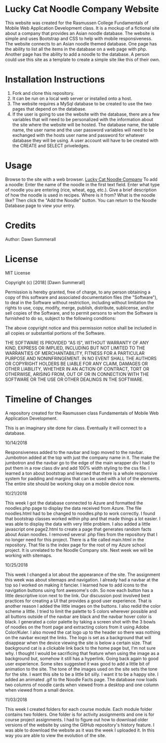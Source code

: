 # Lucky Cat Noodle Company Website

This website was created for the Rasmussen College Fundamentals of Mobile Web Application Development class. It is a mockup of a fictional site about a company that provides an Asian noodle database. The website is simple and uses Bootstrap and CSS to help with mobile responsiveness. The website connects to an Asian noodle themed database. One page has the ability to list all the items in the database on a web page with php. Another page has the ability to add a noodle to the database. A person could use this site as a template to create a simple site like this of their own.

# Installation Instructions

1. Fork and clone this repository.
2. It can be run on a local web server or installed onto a host.
3. The website requires a MySql database to be created to use the two pages that depend on the database.
4. If the user is going to use the website with the database, there are a few variables that will need to be personalized with the information about the site where the website will be hosted. The database name, the table name, the user name and the user password variables will need to be exchanged with the hosts user name and password for whatever database they will be using. A user account will have to be created with the CREATE and SELECT priveledges.

# Usage

Browse to the site with a web browser. [Lucky Cat Noodle Company](https://www.unicornpoint.net/noodles)
To add a noodle: Enter the name of the noodle in the first text field. Enter what type of noodle you are entering (rice, wheat, egg, etc.). Give a brief description of how the noodle is used in recipes. Where is it from? What is the noodle like? Then click the "Add the Noodle" button. You can return to the Noodle Database page to view your entry.

# Credits

Author: Dawn Summerall

# License

MIT License

Copyright (c) [2018] [Dawn Summerall]

Permission is hereby granted, free of charge, to any person obtaining a copy
of this software and associated documentation files (the "Software"), to deal
in the Software without restriction, including without limitation the rights
to use, copy, modify, merge, publish, distribute, sublicense, and/or sell
copies of the Software, and to permit persons to whom the Software is
furnished to do so, subject to the following conditions:

The above copyright notice and this permission notice shall be included in all
copies or substantial portions of the Software.

THE SOFTWARE IS PROVIDED "AS IS", WITHOUT WARRANTY OF ANY KIND, EXPRESS OR
IMPLIED, INCLUDING BUT NOT LIMITED TO THE WARRANTIES OF MERCHANTABILITY,
FITNESS FOR A PARTICULAR PURPOSE AND NONINFRINGEMENT. IN NO EVENT SHALL THE
AUTHORS OR COPYRIGHT HOLDERS BE LIABLE FOR ANY CLAIM, DAMAGES OR OTHER
LIABILITY, WHETHER IN AN ACTION OF CONTRACT, TORT OR OTHERWISE, ARISING FROM,
OUT OF OR IN CONNECTION WITH THE SOFTWARE OR THE USE OR OTHER DEALINGS IN THE
SOFTWARE.

# Timeline of Changes

A repository created for the Rasmussen class Fundamentals of Mobile Web Application Development.

This is an imaginary site done for class. Eventually it will connect to a database.

10/14/2018

Responsiveness added to the navbar and logo moved to the navbar. Jumbotron added at the top with just the company name in it. The make the jumbotron and the navbar go to the edge of the main wrapper div I had to put them in a row class div and add 100% width styling to the css file. I learned a ton about bootstrap and learned that there is a whole responsive system for padding and margins that can be used with a lot of the elements. The entire site should be working okay on a mobile device now.

10/21/2018

This week I got the database connected to Azure and formatted the noodles.php page to display the data received from Azure. The file noodles.html had to be changed to noodles.php to work correctly. I found that bootstrap classes worked within php and that made things a lot easier. I was able to display the data with very little problem. I also added a little javascript one page2.html to create a page that generates random facts about Asian noodles. I removed several .php files from the repository that I no longer need for this project. There is a file called main.html in the repository. That file is the index page for the root of my Azure school project. It is unrelated to the Noodle Company site. Next week we will be working with sitemaps.

10/25/2018

This week I changed a lot about the appearance of the site. The assignment this week was about sitemaps and navigation. I already had a navbar at the top so I worked on making it fancier. I learned how to add icons to the navigation buttons using font awesome's cdn. So now each button has a little descriptive icon next to the link. Our discussion post involved best practices for creating a UI that provides a good user experience. That is another reason I added the little images on the buttons. I also redid the color scheme a little. I tried to limit the palette to 5 colors wherever possible and all buttons outside of the navbar are black and the navbar hover color is black. I generated a color palette by taking a screen shot with the 3 bowls of noodles on the front page and extracting colors from it using Adobe Color/Kuler. I also moved the cat logo up to the header so there was nothing on the navbar except the links. The logo is set as a background that will disappear when the device viewing the site is below a certain size. That background cat is a clickable link back to the home page but, I'm not sure why. I thought I would be sacrificing that feature when using the image as a background but, somehow it still has a hyperlink. Going back again to good user experience. Some sites suggested it was good to add a little bit of animation to the site. The tone of the images used on the site sets the tone for the site. I want this site to be a little bit silly. I want it to be a happy site. I added an animated .gif to the Noodle Facts page. The database now loads two columns of noodle cards when viewed from a desktop and one column when viewed from a small device. 

11/03/2018

This week I created folders for each course module. Each module folder contains two folders. One folder is for activity assignments and one is for course project assignments. I had to figure out how to download older versions of the website by using the GitHub repository's history feature. I was able to download the website as it was the week I uploaded it. In this way you are able to view the evolution of the site.
